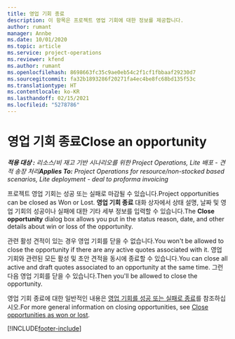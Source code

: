 ```yaml
---
title: 영업 기회 종료
description: 이 항목은 프로젝트 영업 기회에 대한 정보를 제공합니다.
author: rumant
manager: Annbe
ms.date: 10/01/2020
ms.topic: article
ms.service: project-operations
ms.reviewer: kfend
ms.author: rumant
ms.openlocfilehash: 8698663fc35c9ae0eb54c2f1cf1fbbaaf29230d7
ms.sourcegitcommit: fa32b1893286f20271fa4ec4be8fc68bd135f53c
ms.translationtype: HT
ms.contentlocale: ko-KR
ms.lasthandoff: 02/15/2021
ms.locfileid: "5278786"
---
```

# <a name="close-an-opportunity"></a><span data-ttu-id="d6532-103">영업 기회 종료</span><span class="sxs-lookup"><span data-stu-id="d6532-103">Close an opportunity</span></span>

<span data-ttu-id="d6532-104">_**적용 대상 :** 리소스/비 재고 기반 시나리오를 위한 Project Operations, Lite 배포 - 견적 송장 처리_</span><span class="sxs-lookup"><span data-stu-id="d6532-104">_**Applies To:** Project Operations for resource/non-stocked based scenarios, Lite deployment - deal to proforma invoicing_</span></span>

<span data-ttu-id="d6532-105">프로젝트 영업 기회는 성공 또는 실패로 마감될 수 있습니다.</span><span class="sxs-lookup"><span data-stu-id="d6532-105">Project opportunities can be closed as Won or Lost.</span></span> <span data-ttu-id="d6532-106">**영업 기회 종료** 대화 상자에서 상태 설명, 날짜 및 영업 기회의 성공이나 실패에 대한 기타 세부 정보를 입력할 수 있습니다.</span><span class="sxs-lookup"><span data-stu-id="d6532-106">The **Close opportunity** dialog box allows you put in the status reason, date, and other details about win or loss of the opportunity.</span></span>

<span data-ttu-id="d6532-107">관련 활성 견적이 있는 경우 영업 기회를 닫을 수 없습니다.</span><span class="sxs-lookup"><span data-stu-id="d6532-107">You won't be allowed to close the opportunity if there are any active quotes associated with it.</span></span> <span data-ttu-id="d6532-108">영업 기회와 관련된 모든 활성 및 초안 견적을 동시에 종료할 수 있습니다.</span><span class="sxs-lookup"><span data-stu-id="d6532-108">You can close all active and draft quotes associated to an opportunity at the same time.</span></span> <span data-ttu-id="d6532-109">그런 다음 영업 기회를 닫을 수 있습니다.</span><span class="sxs-lookup"><span data-stu-id="d6532-109">Then you'll be allowed to close the opportunity.</span></span>

<span data-ttu-id="d6532-110">영업 기회 종료에 대한 일반적인 내용은 [영업 기회를 성공 또는 실패로 종료](https://docs.microsoft.com/dynamics365/sales-enterprise/close-opportunity-won-lost-sales)를 참조하십시오.</span><span class="sxs-lookup"><span data-stu-id="d6532-110">For more general information on closing opportunities, see [Close opportunities as won or lost](https://docs.microsoft.com/dynamics365/sales-enterprise/close-opportunity-won-lost-sales).</span></span>


[!INCLUDE[footer-include](../includes/footer-banner.md)]